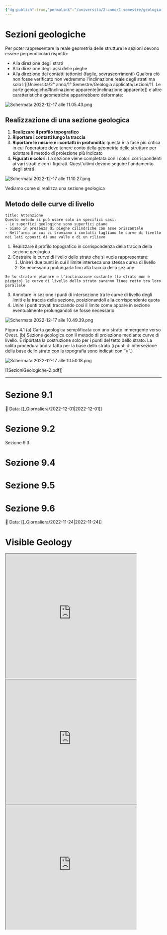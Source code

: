 ```yaml
---
{"dg-publish":true,"permalink":"/universita/2-anno/1-semestre/geologia-applicata/esercitazioni/esercitazione-9-sezioni/"}
---
```


# Sezioni geologiche
Per poter rappresentare la reale geometria delle strutture le sezioni devono essere perpendicolari rispetto:
- Alla direzione degli strati
- Alla direzione degli assi delle pieghe
- Alla direzione dei contatti tettonici (faglie, sovrascorrimenti)
Qualora ciò non fosse verificato non vedremmo l'inclinazione reale degli strati ma solo l'[[Università/2° anno/1° Semestre/Geologia applicata/Lezioni/11. Le carte geologiche#Inclinazione apparente\|inclinazione apparente]] e altre caratteristiche geometriche apparirebbero deformate:

![Schermata 2022-12-17 alle 11.05.43.png](/img/user/Universit%C3%A0/2%C2%B0%20anno/1%C2%B0%20Semestre/Geologia%20applicata/Esercitazioni/allegati/Schermata%202022-12-17%20alle%2011.05.43.png)

## Realizzazione di una sezione geologica
1. **Realizzare il profilo topografico**
2. **Riportare i contatti lungo la traccia**
3. **Riportare le misure e i contatti in profondità**: questa è la fase più critica in cui l'operatore deve tenere conto della geometria delle strutture per adottare il metodo di proiezione più indicato
4. **Figurati e colori**: La sezione viene completata con i colori corrispondenti ai vari strati e con i figurati. Quest'ultimi devono seguire l'andamento degli strati

![Schermata 2022-12-17 alle 11.10.27.png](/img/user/Universit%C3%A0/2%C2%B0%20anno/1%C2%B0%20Semestre/Geologia%20applicata/Esercitazioni/allegati/Schermata%202022-12-17%20alle%2011.10.27.png)






Vediamo come si realizza una sezione geologica
## Metodo delle curve di livello

```ad-attention
title: Attenzione
Questo metodo si può usare solo in specifici casi:
- Le superfici geologiche sono superfici piane
- Siamo in presenza di pieghe cilindriche con asse orizzontale
- Nell'area in cui ci troviamo i contatti tagliano le curve di livello nei lati opposti di una valle o di un rilievo

```

1. Realizzare il profilo topografico in corrispondenza della traccia della sezione geologica
2. Costruire le curve di livello dello strato che si vuole rappresentare:
	1. Unire i due punti in cui il limite interseca una stessa curva di livello
	2. Se necessario prolungarla fino alla traccia della sezione

```ad-tip
Se lo strato è planare e l'inclinazione costante (lo strato non è piegato) le curve di livello dello strato saranno linee rette tra loro parallele
```

3. Annotare in sezione i punti di intersezione tra le curve di livello degli limiti e la traccia della sezione, posizionandoli alla corrispondente quota
4. Unire i punti trovati tracciando così il limite come appare in sezione eventualmente prolungandoli se fosse necessario

![Schermata 2022-12-17 alle 10.49.39.png](/img/user/Universit%C3%A0/2%C2%B0%20anno/1%C2%B0%20Semestre/Geologia%20applicata/Esercitazioni/allegati/Schermata%202022-12-17%20alle%2010.49.39.png)

Figura 4.1
(a) Carta geologica semplificata con uno strato immergente verso Ovest. (b) Sezione geologica con il metodo di proiezione mediante curve di livello. È riportata la costruzione solo per i punti del tetto dello strato. La solita procedura andrà fatta per la base dello strato (i punti di intersezione della base dello strato con la topografia sono indicati con “×”.)

![Schermata 2022-12-17 alle 10.50.18.png](/img/user/Universit%C3%A0/2%C2%B0%20anno/1%C2%B0%20Semestre/Geologia%20applicata/Esercitazioni/allegati/Schermata%202022-12-17%20alle%2010.50.18.png)










[[SezioniGeologiche-2.pdf]]
___
# Sezione 9.1
📅 Data: [[_Giornaliera/2022-12-01\|2022-12-01]]

# Sezione 9.2
Sezione 9.3
# Sezione 9.4
# Sezione 9.5
# Sezione 9.6
📅 Data: [[_Giornaliera/2022-11-24\|2022-11-24]]


# Visible Geology

<iframe width="420" height="400" src="http://app.visiblegeology.com/model.html#ahFzfnZpc2libGUtZ2VvbG9neXIPCxIFTW9kZWwYq5Lx6AEM" frameborder="1"></iframe>

<iframe width="420" height="400" src="http://app.visiblegeology.com/model.html#ahFzfnZpc2libGUtZ2VvbG9neXIPCxIFTW9kZWwYq5CP-wEM" frameborder="1"></iframe>

<iframe width="420" height="400" src="http://app.visiblegeology.com/model.html#ahFzfnZpc2libGUtZ2VvbG9neXIPCxIFTW9kZWwYu5T7-wEM" frameborder="1"></iframe>

